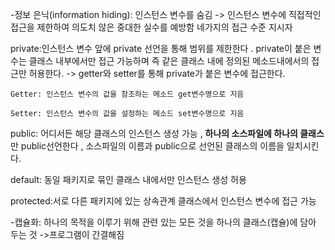 -정보 은닉(information hiding): 인스턴스 변수를 숨김 -> 인스턴스 변수에 직접적인 접근을 제한하여 의도치 않은 중대한 실수를 예방함 네가지의 접근 수준 지시자 

  private:인스턴스 변수 앞에 private 선언을 통해 범위를 제한한다 . private이 붙은 변수는 클래스 내부에서만 접근 가능하며 즉 같은 클래스 내에 정의된 메소드내에서의 접근만 허용한다.
  -> getter와 setter를 통해 private가 붙은 변수에 접근한다.

    Getter: 인스턴스 변수의 값을 참조하는 메소드 get변수명으로 지음 

    Setter: 인스턴스 변수의 값을 설정하는 메소드 set변수명으로 지음 

  public: 어디서든 해당 클래스의 인스턴스 생성 가능 , **하나의 소스파일에 하나의 클래스**만 public선언한다 , 소스파일의 이름과 public으로 선언된 클래스의 이름을 일치시킨다.

  default: 동일 패키지로 묶인 클래스 내에서만 인스턴스 생성 허용 

  protected:서로 다른 패키지에 있는 상속관계 클래스에서 인스턴스 변수에 접근 가능

  -캡슐화: 하나의 목적을 이루기 위해 관련 있는 모든 것을 하나의 클래스(캡슐)에 담아 두는 것 ->프로그램이 간결해짐  

  
  
  
